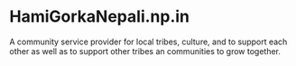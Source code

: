 # HamiGorkaNepali.np.in
A community service provider for local tribes, culture, and to support each other as well as to support other tribes an communities to grow together.
